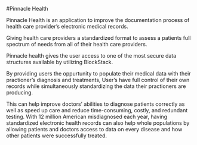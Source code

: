 #Pinnacle Health

Pinnacle Health is an application to improve the documentation process of health care provider’s electronic medical records.

Giving health care providers a standardized format to assess a patients full spectrum of needs from all of their health care providers.

Pinnacle health gives the user access to one of the most secure data structures available by utilizing BlockStack.

By providing users the oppurtunity to populate their medical data with their practioner’s diagnosis and treatments, User’s have full control of their own records while simultaneously standardizing the data their practioners are producing.

This can help improve doctors’ abilities to diagnose patients correctly as well as speed up care and reduce time-consuming, costly, and redundant testing. With 12 million American misdiagnosed each year, having standardized electronic health records can also help whole populations by allowing patients and doctors access to data on every disease and how other patients were successfully treated.
